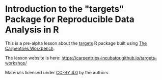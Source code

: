 # Introduction to the "targets" Package for Reproducible Data Analysis in R

This is a pre-alpha lesson about the [targets](https://github.com/ropensci/targets) R package built using [The Carpentries Workbench][workbench].

The lesson website is here: https://carpentries-incubator.github.io/targets-workshop/

[workbench]: https://carpentries.github.io/sandpaper-docs/

Materials licensed under [CC-BY 4.0](LICENSE.md) by the authors
